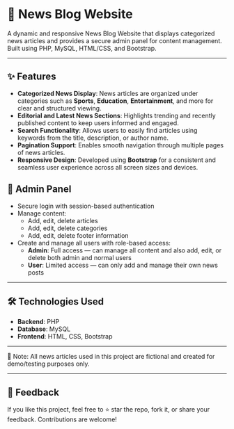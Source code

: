# 📰 News Blog Website

A dynamic and responsive News Blog Website that displays categorized news articles and provides a secure admin panel for content management. Built using PHP, MySQL, HTML/CSS, and Bootstrap.

---

## ✨ Features

- **Categorized News Display**: News articles are organized under categories such as **Sports**, **Education**, **Entertainment**, and more for clear and structured viewing.
- **Editorial and Latest News Sections**: Highlights trending and recently published content to keep users informed and engaged.
- **Search Functionality**: Allows users to easily find articles using keywords from the title, description, or author name.
- **Pagination Support**: Enables smooth navigation through multiple pages of news articles.
- **Responsive Design**: Developed using **Bootstrap** for a consistent and seamless user experience across all screen sizes and devices.


## 🔐 Admin Panel

- Secure login with session-based authentication
- Manage content:
  - Add, edit, delete articles
  - Add, edit, delete categories
  - Add, edit, delete footer information
- Create and manage all users with role-based access:
  - **Admin**: Full access — can manage all content and also add, edit, or delete both admin and normal users
  - **User**: Limited access — can only add and manage their own news posts


---

## 🛠️ Technologies Used

- **Backend**: PHP
- **Database**: MySQL
- **Frontend**: HTML, CSS, Bootstrap 

---

📌 Note: All news articles used in this project are fictional and created for demo/testing purposes only.

---

## 💬 Feedback

If you like this project, feel free to ⭐ star the repo, fork it, or share your feedback. Contributions are welcome!

